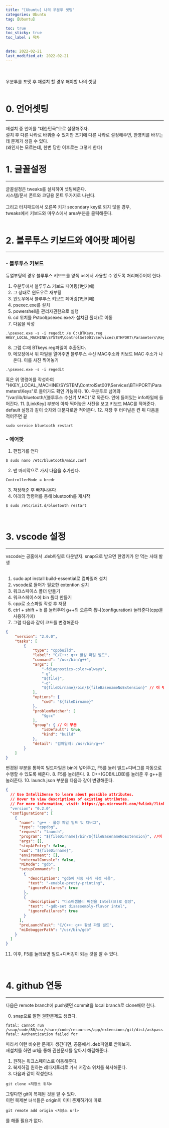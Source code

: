 ```yaml
---
title: "[Ubuntu] 나의 우분투 셋팅"
categories: Ubuntu
tag: [Ubuntu]

toc: true
toc_sticky: true
toc_label : 목차

 
date: 2022-02-21
last_modified_at: 2022-02-21
---
```

<br>
<br>
우분투를 포맷 후 재설치 할 경우 해야할 나의 셋팅<br>
<br>

# 0. 언어셋팅
---
재설치 중 언어를 "대한민국"으로 설정해주자.<br>
설치 후 다른 나라로 바꿔줄 수 있지만 초기에 다른 나라로 설정해주면, 한영키를 바꾸는데 문제가 생길 수 있다.<br>
(왜인지는 모르는데, 한번 당한 이후로는 그렇게 한다)

# 1. 글꼴설정
---
글꼴설정은 tweaks를 설치하여 셋팅해준다.<br>
시스템/문서 폰트와 코딩용 폰트 두가지로 나뉜다.<br>
<br>
그리고 터치패드에서 오른쪽 키가 secondary key로 되지 않을 경우,<br>
tweaks에서 키보드와 마우스에서 area부분을 클릭해준다.<br>
<br>

# 2. 블루투스 키보드와 에어팟 페어링
---
### - 블루투스 키보드<br>
듀얼부팅의 경우 블루투스 키보드를 양쪽 os에서 사용할 수 있도록 처리해주어야 한다.<br>
  1. 우분투에서 블루투스 키보드 페어링(1번키에)
  2. 그 상태로 윈도우로 재부팅
  3. 윈도우에서 블루투스 키보드 페어링(1번키에)
  4. psexec.exe를 설치
  5. powershell을 관리자권한으로 실행
  6. cd 위치를 Pstool(psexec.exe가 설치된 폴더)로 이동
  7. 다음을 작성
   ```
   .\psexec.exe -s -i regedit /e C:\BTKeys.reg HKEY_LOCAL_MACHINE\SYSTEM\ControlSet001\Services\BTHPORT\Parameters\Keys
   ```
  8. 그럼 C:에 BTkeys.reg파일이 추출된다.
  9. 메모장에서 위 파일을 열어주면 블루투스 수신 MAC주소와 키보드 MAC 주소가 나온다. 이를 사진 찍어놓기
   ```
   .\psexec.exe -s -i regedit
   ```
   혹은 위 명령어를 작성하여 "HKEY_LOCAL_MACHINE\SYSTEM\ControlSet001\Services\BTHPORT\Parameters\Keys"로 들어가도 확인 가능하다.
  10. 우분투로 넘어와 "/var/lib/bluetooth/{블루투스 수신기 MAC}"로 와준다. 안에 들어있는 info파일에 들어간다.
  11. [LinkKey] 부분에 아까 찍어놓은 사진을 보고 키보드 MAC를 적어준다. default 설정과 같이 숫자와 대문자로만 적어준다.
  12. 저장 후 터미널은 켠 뒤 다음을 적어주면 끝
   ```
   sudo service bluetooth restart
   ```

### - 에어팟
  1. 편집기를 연다
  ```
  $ sudo nano /etc/bluetooth/main.conf
  ```
  2. 맨 마지막으로 가서 다음을 추가한다.
  ```
  ControllerMode = bredr
  ```
  3. 저장해준 후 빠져나온다
  4. 아래의 명령어를 통해 bluetooth를 재시작
  ```
  $ sudo /etc/init.d/bluetooth restart
  ```
<br>

# 3. vscode 설정
---
vscode는 공홈에서 .deb파일로 다운받자. snap으로 받으면 한영키가 안 먹는 사태 발생<br>
<br>

1. sudo apt install build-essential로 컴파일러 설치
2. vscode로 들어가 필요한 extention 설치
3. 워크스페이스 폴더 만들기
4. 워크스페이스에 bin 폴더 만들기
5. cpp로 소스파일 작성 후 저장
6. ctrl + shift + b 를 눌러주어 g++의 오른쪽 톱니(configuration) 눌러준다(cpp을 사용하기에)
7. 그럼 다음과 같이 코드를 변경해준다
```json
{
	"version": "2.0.0",
	"tasks": [
		{
			"type": "cppbuild",
			"label": "C/C++: g++ 활성 파일 빌드",
			"command": "/usr/bin/g++",
			"args": [
				"-fdiagnostics-color=always",
				"-g",
				"${file}",
				"-o",
				"${fileDirname}/bin/${fileBasenameNoExtension}" // 이 부분
			],
			"options": {
				"cwd": "${fileDirname}"
			},
			"problemMatcher": [
				"$gcc"
			],
			"group": { // 이 부분
				"isDefault": true,
				"kind": "build"
			},
			"detail": "컴파일러: /usr/bin/g++"
		}
	]
}
```
변경된 부분을 통하여 빌드파일은 bin에 넣어주고, F5를 눌러 빌드+디버그를 자동으로 수행할 수 있도록 해준다.
8. F5를 눌러준다.
9. C++(GDB/LLDB)를 눌러준 후 g++을 눌러준다.
10. launch.json 부분을 다음과 같이 변경해준다.
```json
{
  // Use IntelliSense to learn about possible attributes.
  // Hover to view descriptions of existing attributes.
  // For more information, visit: https://go.microsoft.com/fwlink/?linkid=830387
  "version": "0.2.0",
  "configurations": [
    {
      "name": "g++ - 활성 파일 빌드 및 디버그",
      "type": "cppdbg",
      "request": "launch",
      "program": "${fileDirname}/bin/${fileBasenameNoExtension}", //이 부분
      "args": [],
      "stopAtEntry": false,
      "cwd": "${fileDirname}",
      "environment": [],
      "externalConsole": false,
      "MIMode": "gdb",
      "setupCommands": [
        {
          "description": "gdb에 자동 서식 지정 사용",
          "text": "-enable-pretty-printing",
          "ignoreFailures": true
        },
        {
          "description": "디스어셈블리 버전을 Intel(으)로 설정",
          "text": "-gdb-set disassembly-flavor intel",
          "ignoreFailures": true
        }
      ],
      "preLaunchTask": "C/C++: g++ 활성 파일 빌드",
      "miDebuggerPath": "/usr/bin/gdb"
    }
  ]
}
```
11. 이후, F5를 눌러보면 빌드+디버깅이 되는 것을 알 수 있다.
<br>

# 4. github 연동
---
다음은 remote branch에 push했던 commit을 local branch로 clone해야 한다.
<br>

0. snap으로 깔면 권한문제도 생겼다.<br>
```
fatal: cannot run /snap/code/88/usr/share/code/resources/app/extensions/git/dist/askpass.sh
fatal: Authentication failed for
```
따라서 이런 비슷한 문제가 생긴다면, 공홈에서 .deb파일로 받아보자.<br>
재설치를 하면 url을 통해 권한문제를 알아서 해결해준다.
1. 원하는 워크스페이스로 이동해준다.
2. 복제하길 원하는 레파지토리로 가서 저장소 위치를 복사해준다.
3. 다음과 같이 작성한다.
```
git clone <저장소 위치>
```
그렇다면 git이 복제된 것을 알 수 있다.<br>
이런 복제본 녀석들은 origin이 이미 존재하기에 따로 
```
git remote add origin <저장소 url>
```
를 해줄 필요가 없다.
